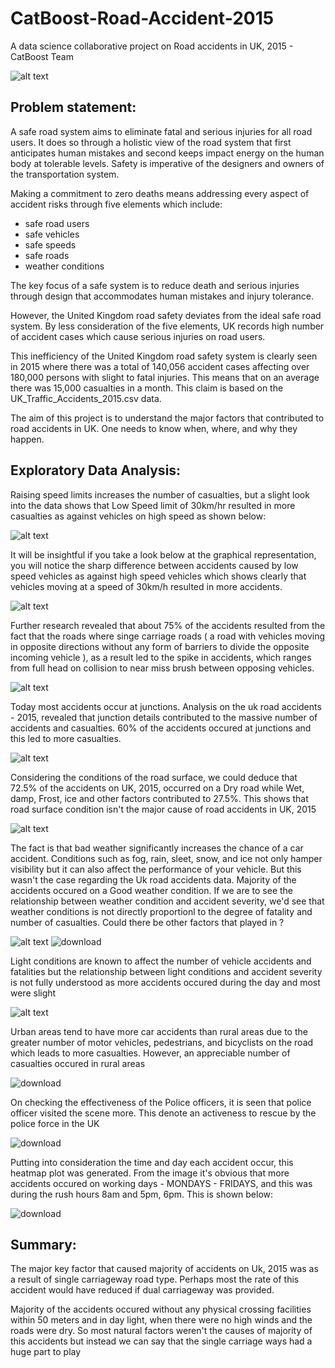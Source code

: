 # CatBoost-Road-Accident-2015
A data science collaborative project on Road accidents in UK, 2015  - CatBoost Team

![alt text](https://github.com/Smartify-Tech/CatBoost-Road-Accident-2015/blob/main/images/road_accident_image.jpg?raw=true)

## Problem statement: 
A safe road system aims to eliminate fatal and serious injuries for all road users. It does so through a holistic view of the road system that first anticipates human mistakes and second keeps impact energy on the human body at tolerable levels. Safety is imperative of the designers and owners of the transportation system.

Making a commitment to zero deaths means addressing every aspect of accident risks through five elements which include:
* safe road users
* safe vehicles
* safe speeds
* safe roads
* weather conditions

The key focus of a safe system is to reduce death and serious injuries through design that accommodates human mistakes and injury tolerance.

However, the United Kingdom road safety deviates from the ideal safe road system. By less consideration of the five elements, UK records high number of accident cases which cause serious injuries on road users.

This inefficiency of the United Kingdom road safety system is clearly seen in 2015 where there was a total of 140,056 accident cases affecting over 180,000 persons with slight to fatal injuries. This means that on an average there was 15,000 casualties in a month. This claim is based on the UK_Traffic_Accidents_2015.csv data.

The aim of this project is to understand the major factors that contributed to road accidents in UK. One needs to know when, where, and why they happen.

## Exploratory Data Analysis:
Raising speed limits increases the number of casualties, but a slight look into the data shows that Low Speed limit of 30km/hr resulted in more casualties as against vehicles on high speed as shown below:

![alt text](https://github.com/Smartify-Tech/CatBoost-Road-Accident-2015/blob/main/images/casualties_by_speed.png?raw=true)

It will be insightful if you take a look below at the graphical representation, you will notice the sharp difference between accidents caused by low speed vehicles as against high speed vehicles which shows clearly that vehicles moving at a speed of 30km/h resulted in more accidents.

![alt text](https://github.com/Smartify-Tech/CatBoost-Road-Accident-2015/blob/main/images/speed_on_severity.png?raw=true)

Further research revealed that about 75% of the accidents resulted  from the fact that the roads where singe carriage roads ( a road with vehicles moving in opposite directions without any form of barriers to divide the opposite incoming vehicle ), as a result led to the spike in accidents, which ranges from full head on collision to near miss brush between opposing vehicles.

![alt text](https://github.com/Smartify-Tech/CatBoost-Road-Accident-2015/blob/main/images/casualties_by_road_type.png?casualties_by_road_type.pngraw=true)

Today most accidents occur at junctions. Analysis on the uk road accidents - 2015, revealed that junction details contributed to the massive number of accidents and casualties. 60% of the accidents occured at junctions and this led to more casualties.

![alt text](https://github.com/Smartify-Tech/CatBoost-Road-Accident-2015/blob/main/images/casualites_by_junction_details.png?raw=true)

Considering the conditions of the road surface, we could deduce that 72.5% of the accidents on UK, 2015, occurred on a Dry road while Wet, damp, Frost, ice and other factors contributed to 27.5%. This shows that road surface condition isn't the major cause of road accidents in UK, 2015

![alt text](https://github.com/Smartify-Tech/CatBoost-Road-Accident-2015/blob/main/images/accident_by_surface_condition.png?raw=true)

The fact is that bad weather significantly increases the chance of a car accident. Conditions such as fog, rain, sleet, snow, and ice not only hamper visibility but it can also affect the performance of your vehicle. But this wasn't the case regarding the Uk road accidents data. Majority of the accidents occured on a Good weather condition. If we are to see the relationship between weather condition and accident severity, we'd see that weather conditions is not directly proportionl to the degree of fatality and number of casualties. Could there be other factors that played in ?

![alt text](https://github.com/Smartify-Tech/CatBoost-Road-Accident-2015/blob/main/images/analysis_on_weather_condition.png?raw=true)
![download](https://user-images.githubusercontent.com/67028610/155322949-f6324b98-3de8-409a-9939-3250b424c753.png)

Light conditions are known to affect the number of vehicle accidents and fatalities but the relationship between light conditions and accident severity is not fully understood as more accidents occured during the day and most were slight

![alt text](https://github.com/Smartify-Tech/CatBoost-Road-Accident-2015/blob/main/images/light_conditions.png?raw=true)

Urban areas tend to have more car accidents than rural areas due to the greater number of motor vehicles, pedestrians, and bicyclists on the road which leads to more casualties. However, an appreciable  number of casualties occured in rural areas

![download](https://user-images.githubusercontent.com/67028610/155323447-d0b74ea4-77d9-45ea-8766-5425bb5d3e3c.png)

On checking the effectiveness of the Police officers, it is seen that police officer visited the scene more. This denote an activeness to rescue by the police force in the UK

![download](https://user-images.githubusercontent.com/67028610/155324063-ba8578b0-938c-4ce5-ad95-872953c4c97a.png)

Putting into consideration the time and day each accident occur, this heatmap plot was generated. From the image it's obvious that more accidents occured on working days - MONDAYS - FRIDAYS, and this was during the rush hours 8am and 5pm, 6pm. This is shown below:


![download](https://user-images.githubusercontent.com/67028610/155330390-83ec082b-a956-492d-b483-3b864447ae36.png)

## Summary:
The major key factor that caused majority of accidents on Uk, 2015 was as a result of single carriageway road type. Perhaps most the rate of this accident would have reduced if dual carriageway was provided.

Majority of the accidents occured without any physical crossing facilities within 50 meters and in day light, when there were no high winds and the roads were dry. So most natural factors weren't the causes of majority of this accidents but instead we can say that the single carriage ways had a huge part to play


